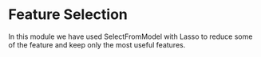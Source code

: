 # Feature Selection

In this module we have used SelectFromModel with Lasso to reduce some of the feature and keep only the most useful features.

